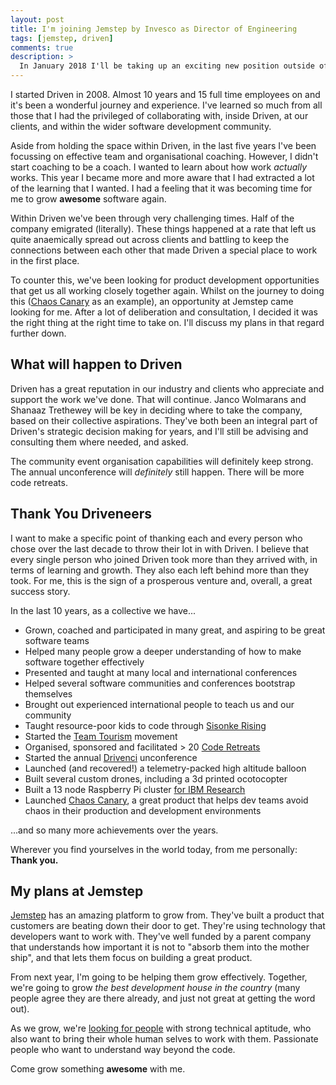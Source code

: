```yaml
---
layout: post
title: I'm joining Jemstep by Invesco as Director of Engineering
tags: [jemstep, driven]
comments: true
description: >
  In January 2018 I'll be taking up an exciting new position outside of Driven Alliance
---
```

I started Driven in 2008. Almost 10 years and 15 full time employees on and it's been a wonderful journey and experience. I've learned so much from all those that I had the privileged of collaborating with, inside Driven, at our clients, and within the wider software development community.

Aside from holding the space within Driven, in the last five years I've been focussing on effective team and organisational coaching. However, I didn't start coaching to be a coach. I wanted to learn about how work *actually* works. This year I became more and more aware that I had extracted a lot of the learning that I wanted. I had a feeling that it was becoming time for me to grow **awesome** software again.

Within Driven we've been through very challenging times. Half of the company emigrated (literally). These things happened at a rate that left us quite anaemically spread out across clients and battling to keep the connections between each other that made Driven a special place to work in the first place.

To counter this, we've been looking for product development opportunities that get us all working closely together again. Whilst on the journey to doing this ([Chaos Canary](http://chaoscanary.com) as an example), an opportunity at Jemstep came looking for me. After a lot of deliberation and consultation, I decided it was the right thing at the right time to take on. I'll discuss my plans in that regard further down.

## What will happen to Driven

Driven has a great reputation in our industry and clients who appreciate and support the work we've done. That will continue. Janco Wolmarans and Shanaaz Trethewey will be key in deciding where to take the company, based on their collective aspirations. They've both been an integral part of Driven's strategic decision making for years, and I'll still be advising and consulting them where needed, and asked.

The community event organisation capabilities will definitely keep strong. The annual unconference will *definitely* still happen. There will be more code retreats.

## Thank You Driveneers

I want to make a specific point of thanking each and every person who chose over the last decade to throw their lot in with Driven. I believe that every single person who joined Driven took more than they arrived with, in terms of learning and growth. They also each left behind more than they took. For me, this is the sign of a prosperous venture and, overall, a great success story.

In the last 10 years, as a collective we have...

* Grown, coached and participated in many great, and aspiring to be great software teams
* Helped many people grow a deeper understanding of how to make software together effectively
* Presented and taught at many local and international conferences
* Helped several software communities and conferences bootstrap themselves
* Brought out experienced international people to teach us and our community
* Taught resource-poor kids to code through [Sisonke Rising](http://sisonkerising.com)
* Started the [Team Tourism](http://teamtourism.directory) movement
* Organised, sponsored and facilitated > 20 [Code Retreats](http://meetup.com/coderetreat)
* Started the annual [Drivenci](https://twitter.com/search?q=%23drivenci) unconference
* Launched (and recovered!) a telemetry-packed high altitude balloon
* Built several custom drones, including a 3d printed ocotocopter
* Built a 13 node Raspberry Pi cluster [for IBM Research](http://netdev.co.za/blog/pi-cluster-at-ibm-research-africa-south-africa-lab/)
* Launched [Chaos Canary](http://chaoscanary.com), a great product that helps dev teams avoid chaos in their production and development environments

...and so many more achievements over the years.

Wherever you find yourselves in the world today, from me personally: **Thank you.**

## My plans at Jemstep

[Jemstep](https://www.jemstep.com/en) has an amazing platform to grow from. They've built a product that customers are beating down their door to get. They're using technology that developers want to work with. They've well funded by a parent company that understands how important it is not to "absorb them into the mother ship", and that lets them focus on building a great product.

From next year, I'm going to be helping them grow effectively. Together, we're going to grow *the best development house in the country* (many people agree they are there already, and just not great at getting the word out).

As we grow, we're [looking for people](https://www.jemstep.com/en/about-us/careers) with strong technical aptitude, who also want to bring their whole human selves to work with them. Passionate people who want to understand way beyond the code. 

Come grow something **awesome** with me.